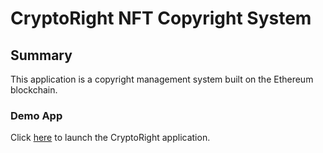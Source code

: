 # CryptoRight NFT Copyright System

## Summary

This application is a copyright management system built on the Ethereum blockchain.

### Demo App

Click [here](index.html) to launch the CryptoRight application.
